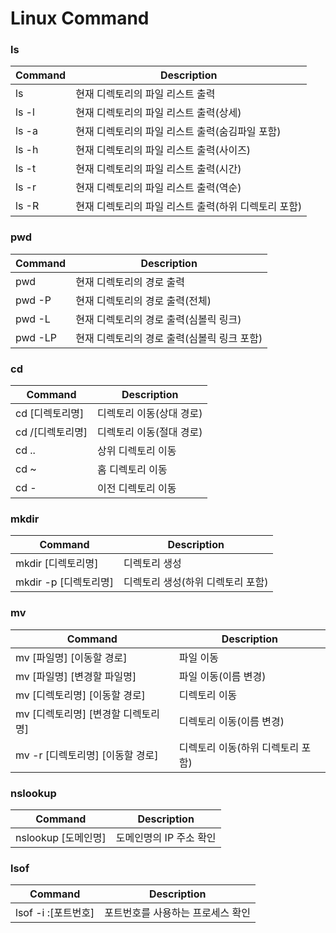 # Linux Command

### ls

| Command | Description                    |
|---------|--------------------------------|
| ls      | 현재 디렉토리의 파일 리스트 출력             |
| ls -l   | 현재 디렉토리의 파일 리스트 출력(상세)         |
| ls -a   | 현재 디렉토리의 파일 리스트 출력(숨김파일 포함)    |
| ls -h   | 현재 디렉토리의 파일 리스트 출력(사이즈)        |
| ls -t   | 현재 디렉토리의 파일 리스트 출력(시간)         |
| ls -r   | 현재 디렉토리의 파일 리스트 출력(역순)         |
| ls -R   | 현재 디렉토리의 파일 리스트 출력(하위 디렉토리 포함) |

### pwd

| Command | Description               |
|---------|---------------------------|
| pwd     | 현재 디렉토리의 경로 출력            |
| pwd -P  | 현재 디렉토리의 경로 출력(전체)        |
| pwd -L  | 현재 디렉토리의 경로 출력(심볼릭 링크)    |
| pwd -LP | 현재 디렉토리의 경로 출력(심볼릭 링크 포함) |

### cd

| Command     | Description    |
|-------------|----------------|
| cd [디렉토리명]  | 디렉토리 이동(상대 경로) |
| cd /[디렉토리명] | 디렉토리 이동(절대 경로) |
| cd ..       | 상위 디렉토리 이동     |
| cd ~        | 홈 디렉토리 이동      |
| cd -        | 이전 디렉토리 이동     |

### mkdir

| Command          | Description         |
|------------------|---------------------|
| mkdir [디렉토리명]    | 디렉토리 생성             |
| mkdir -p [디렉토리명] | 디렉토리 생성(하위 디렉토리 포함) |

### mv

| Command                | Description         |
|------------------------|---------------------|
| mv [파일명] [이동할 경로]      | 파일 이동               |
| mv [파일명] [변경할 파일명]     | 파일 이동(이름 변경)        |
| mv [디렉토리명] [이동할 경로]    | 디렉토리 이동             |
| mv [디렉토리명] [변경할 디렉토리명] | 디렉토리 이동(이름 변경)      |
| mv -r [디렉토리명] [이동할 경로] | 디렉토리 이동(하위 디렉토리 포함) |

### nslookup

| Command         | Description    |
|-----------------|----------------|
| nslookup [도메인명] | 도메인명의 IP 주소 확인 |

### lsof

| Command         | Description        |
|-----------------|--------------------|
| lsof -i :[포트번호] | 포트번호를 사용하는 프로세스 확인 |
